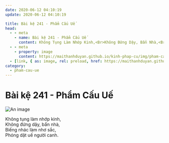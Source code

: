 ```yaml
---
date: 2020-06-12 04:10:19
update: 2020-06-12 04:10:19

title: Bài kệ 241 - Phẩm Cấu Uế
head:
  - - meta
    - name: Bài kệ 241 - Phẩm Cấu Uế
      content: Không Tụng Làm Nhớp Kinh,<Br>Không Đứng Dậy, Bẩn Nhà,<Br>Biếng Nhác Làm Nhơ Sắc,<Br>Phóng Dật Uế Người Canh.<Br>
  - - meta
    - property: image
      content: https://maithanhduyan.github.io/kinh-phap-cu/img/pham-cau-ue/pham-cau-ue-241.jpg
  - [link, { as: image, rel: preload, href: https://maithanhduyan.github.io/kinh-phap-cu/img/pham-cau-ue/pham-cau-ue-241.jpg }]
category:
  - pham-cau-ue
---
```


# Bài kệ 241 - Phẩm Cấu Uế

![An image](/img/pham-cau-ue/pham-cau-ue-241.jpg)

Không tụng làm nhớp kinh,<br>Không đứng dậy, bẩn nhà,<br>Biếng nhác làm nhơ sắc,<br>Phóng dật uế người canh.<br>
